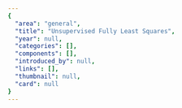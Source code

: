 ```yaml
---
{
  "area": "general",
  "title": "Unsupervised Fully Least Squares",
  "year": null,
  "categories": [],
  "components": [],
  "introduced_by": null,
  "links": [],
  "thumbnail": null,
  "card": null
}
---
```


